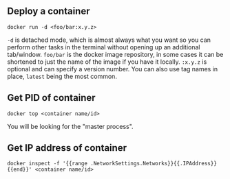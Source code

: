 ## Deploy a container
`docker run -d <foo/bar:x.y.z>`

`-d` is detached mode, which is almost always what you want so you can perform other tasks in the terminal without opening up an additional tab/window. `foo/bar` is the docker image repository, in some cases it can be shortened to just the name of the image if you have it locally. `:x.y.z` is optional and can specify a version number. You can also use tag names in place, `latest` being the most common.

## Get PID of container
`docker top <container name/id>`

You will be looking for the "master process".

## Get IP address of container
`docker inspect -f '{{range .NetworkSettings.Networks}}{{.IPAddress}}{{end}}' <container name/id>`
